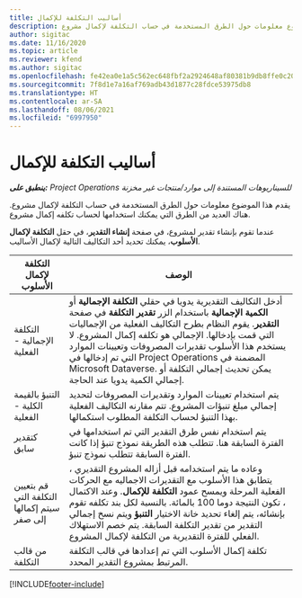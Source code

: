 ```yaml
---
title: أساليب التكلفة للإكمال
description: يقدم هذا الموضوع معلومات حول الطرق المستخدمة في حساب التكلفة لإكمال مشروع.
author: sigitac
ms.date: 11/16/2020
ms.topic: article
ms.reviewer: kfend
ms.author: sigitac
ms.openlocfilehash: fe42ea0e1a5c562ec648fbf2a2924648af80381b9db8ffe0c209cb5247bb2ba2
ms.sourcegitcommit: 7f8d1e7a16af769adb43d1877c28fdce53975db8
ms.translationtype: HT
ms.contentlocale: ar-SA
ms.lasthandoff: 08/06/2021
ms.locfileid: "6997950"
---
```

# <a name="cost-to-complete-methods"></a>أساليب التكلفة للإكمال

_**ينطبق على:** Project Operations للسيناريوهات المستندة إلى موارد/منتجات غير مخزنة‬_

يقدم هذا الموضوع معلومات حول الطرق المستخدمة في حساب التكلفة لإكمال مشروع. هناك العديد من الطرق التي يمكنك استخدامها لحساب تكلفه إكمال مشروع. 

عندما تقوم بإنشاء تقدير لمشروع، في صفحة **إنشاء التقدير**، في حقل **التكلفة لإكمال الأسلوب**، يمكنك تحديد أحد التكاليف التالية لإكمال الأساليب.

| التكلفة لإكمال الأسلوب    | الوصف                                                                                                                                                                                                                                                                                                                                                                                                                                                                                         |
|------------------------------|----------------------------------------------------------------------------------------------------------------------------------------------------------------------------------------------------------------------------------------------------------------------------------------------------------------------------------------------------------------------------------------------------------------------------------------------------------------------------------------------------|
| التكلفة الإجمالية - الفعلية            | أدخل التكاليف التقديرية يدويا في حقلي **التكلفة الإجمالية** أو **الكمية الإجمالية** باستخدام الزر **تقدير التكلفة** في صفحة **التقدير**. يقوم النظام بطرح التكاليف الفعلية من الإجماليات التي قمت بإدخالها. الإجمالي هو تكلفه إكمال المشروع. لا يستخدم هذا الأسلوب تقديرات المصروفات وتعيينات الموارد التي تم إدخالها في Project Operations المضمنة في Microsoft Dataverse. يمكن تحديث إجمالي التكلفة أو إجمالي الكمية يدويا عند الحاجة.  |
| التنبؤ بالقيمة الكلية - الفعلية        | يتم استخدام تعيينات الموارد وتقديرات المصروفات لتحديد إجمالي مبلغ تنبؤات المشروع. تتم مقارنه التكاليف الفعلية بهذا التنبؤ لحساب التكلفة المطلوب استكمالها.                                                                                                                                                                                                                                                                          |
| كتقدير سابق         | يتم استخدام نفس طرق التقدير التي تم استخدامها في الفترة السابقة هنا. تتطلب هذه الطريقة نموذج تنبؤ إذا كانت الفترة السابقة تتطلب نموذج تنبؤ.                                                                                                                                                                                                                                                                                                                           |
| قم بتعيين التكلفة التي سيتم إكمالها إلى صفر | وعاده ما يتم استخدامه قبل أزاله المشروع التقديري ، يتطابق هذا الأسلوب مع التقديرات الاجماليه مع الحركات الفعلية المرحلة ويمسح عمود **التكلفة للإكمال**. وعند الاكتمال ، تكون النتيجة دوما 100 بالمائة. بالنسبة لكل بند تكلفه تقوم بإنشائه، يتم إلغاء تحديد خانة الاختيار **التنبؤ** ويتم نسخ إجمالي التقدير من تقدير التكلفة السابقة. يتم خصم الاستهلاك الفعلي للفترة التقديرية من التكلفة لإكمال المشروع.              |
| من قالب التكلفة           | تكلفة إكمال الأسلوب التي تم إعدادها في قالب التكلفة المرتبط بمشروع التقدير المحدد.                                                                                                                                                                                                                                                                                                                                                                          |


[!INCLUDE[footer-include](../includes/footer-banner.md)]